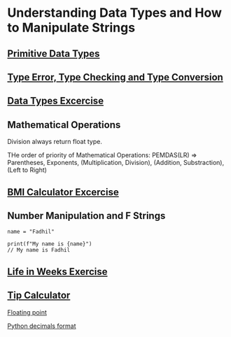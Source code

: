# Understanding Data Types and How to Manipulate Strings

## [Primitive Data Types](https://replit.com/@fadhilhaka/day-2-start#main.py)

## [Type Error, Type Checking and Type Conversion](https://replit.com/@fadhilhaka/day-2-end#main.py)

## [Data Types Excercise](https://replit.com/@fadhilhaka/day-2-1-exercise#README.md)

## Mathematical Operations

Division always return float type.

THe order of priority of Mathematical Operations: PEMDAS(LR) => Parentheses, Exponents, (Multiplication, Division), (Addition, Substraction), (Left to Right)

## [BMI Calculator Excercise](https://replit.com/@fadhilhaka/day-2-2-exercise)

## Number Manipulation and F Strings

~~~
name = "Fadhil"

print(f"My name is {name}")
// My name is Fadhil
~~~

## [Life in Weeks Exercise](https://replit.com/@fadhilhaka/day-2-3-exercise#README.md)

## [Tip Calculator](https://replit.com/@fadhilhaka/tip-calculator-start)

[Floating point](https://docs.python.org/3/tutorial/floatingpoint.html)

[Python decimals format](https://stackoverflow.com/questions/2389846/python-decimals-format)
